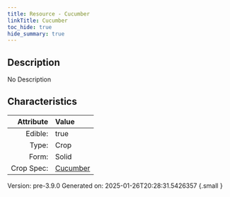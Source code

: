 ```yaml
---
title: Resource - Cucumber
linkTitle: Cucumber
toc_hide: true
hide_summary: true
---
```


## Description
No Description

## Characteristics

| Attribute      | Value |
|--------:|:------|
|Edible:|true|
|Type:|Crop|
|Form:|Solid|
|Crop Spec:|[Cucumber](/docs/definitions/crop/cucumber)|
 



    

Version: pre-3.9.0 Generated on: 2025-01-26T20:28:31.5426357
{.small }
